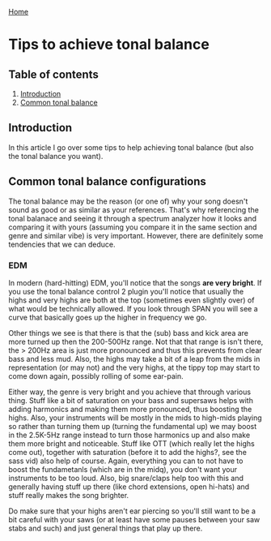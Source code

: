 [Home](../index.md)

# Tips to achieve tonal balance
## Table of contents
1. [Introduction](#introduction)
2. [Common tonal balance](common-tonal-balance-configurations)

## Introduction
In this article I go over some tips to help achieving tonal balance (but also the tonal balance you want).

## Common tonal balance configurations
The tonal balance may be the reason (or one of) why your song doesn't sound as good or as similar as your references. That's why referencing the tonal balanace and seeing it through a spectrum analyzer how it looks and comparing it with yours (assuming you compare it in the same section and genre and similar vibe) is very important. However, there are definitely some tendencies that we can deduce.

### EDM
In modern (hard-hitting) EDM, you'll notice that the songs **are very bright**. If you use the tonal balance control 2 plugin you'll notice that usually the highs and very highs are both at the top (sometimes even slightly over) of what would be technically allowed. If you look through SPAN you will see a curve that basically goes up the higher in frequency we go.

Other things we see is that there is that the (sub) bass and kick area are more turned up then the 200-500Hz range. Not that that range is isn't there, the > 200Hz area is just more pronounced and thus this prevents from clear bass and less mud. Also, the highs may take a bit of a leap from the mids in representation (or may not) and the very highs, at the tippy top may start to come down again, possibly rolling of some ear-pain.

Either way, the genre is very bright and you achieve that through various thing. Stuff like a bit of saturation on your bass and supersaws helps with adding harmonics and making them more pronounced, thus boosting the highs. Also, your instruments will be mostly in the mids to high-mids playing so rather than turning them up (turning the fundamental up) we may boost in the 2.5K-5Hz range instead to turn those harmonics up and also make them more bright and noticeable. Stuff like OTT (which really let the highs come out), together with saturation (before it to add the highs?, see the sass vid) also help of course. Again, everything you can to not have to boost the fundametanls (which are in the midq), you don't want your instruments to be too loud. Also, big snare/claps help too with this and generally having stuff up there (like chord extensions, open hi-hats) and stuff really makes the song brighter.

Do make sure that your highs aren't ear piercing so you'll still want to be a bit careful with your saws (or at least have some pauses between your saw stabs and such) and just general things that play up there.
